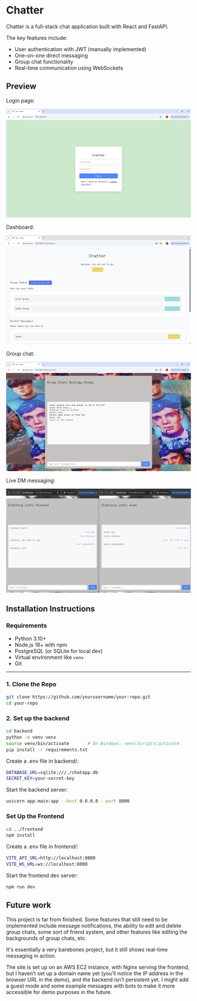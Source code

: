 # Chatter

Chatter is a full-stack chat application built with React and FastAPI.

The key features include:

- User authentication with JWT (manually implemented)
- One-on-one direct messaging
- Group chat functionality
- Real-time communication using WebSockets

## Preview

Login page:

![App screenshot](/assets/login.png)

Dashboard:

![App screenshot](/assets/dashboard.png)

Group chat:

![App screenshot](/assets/gc.png)

Live DM messaging:

![Demo](/assets/chatter_dm.gif)


## Installation Instructions

### Requirements

- Python 3.10+
- Node.js 18+ with npm
- PostgreSQL (or SQLite for local dev)
- Virtual environment like `venv`
- Git

---

### 1. Clone the Repo

```bash
git clone https://github.com/yourusername/your-repo.git
cd your-repo
```
### 2. Set up the backend
```bash
cd backend
python -m venv venv
source venv/bin/activate       # On Windows: venv\Scripts\activate
pip install -r requirements.txt
```

Create a .env file in backend/:
```bash
DATABASE_URL=sqlite:///./chatapp.db
SECRET_KEY=your-secret-key
```

Start the backend server:
```bash
uvicorn app.main:app --host 0.0.0.0 --port 8000
```

### Set Up the Frontend
```bash
cd ../frontend
npm install
```

Create a .env file in frontend/:
```bash
VITE_API_URL=http://localhost:8000
VITE_WS_URL=ws://localhost:8000
```

Start the frontend dev server:
```bash
npm run dev
```

## Future work
This project is far from finished. Some features that still need to be implemented include message notifications, the ability to edit and delete group chats, some sort of friend system, and other features like editing the backgrounds of group chats, etc.

It's essentially a very barebones project, but it still shows real-time messaging in action.

The site is set up on an AWS EC2 instance, with Nginx serving the frontend, but I haven’t set up a domain name yet (you’ll notice the IP address in the browser URL in the demo), and the backend isn’t persistent yet. I might add a guest mode and some example messages with bots to make it more accessible for demo purposes in the future.


